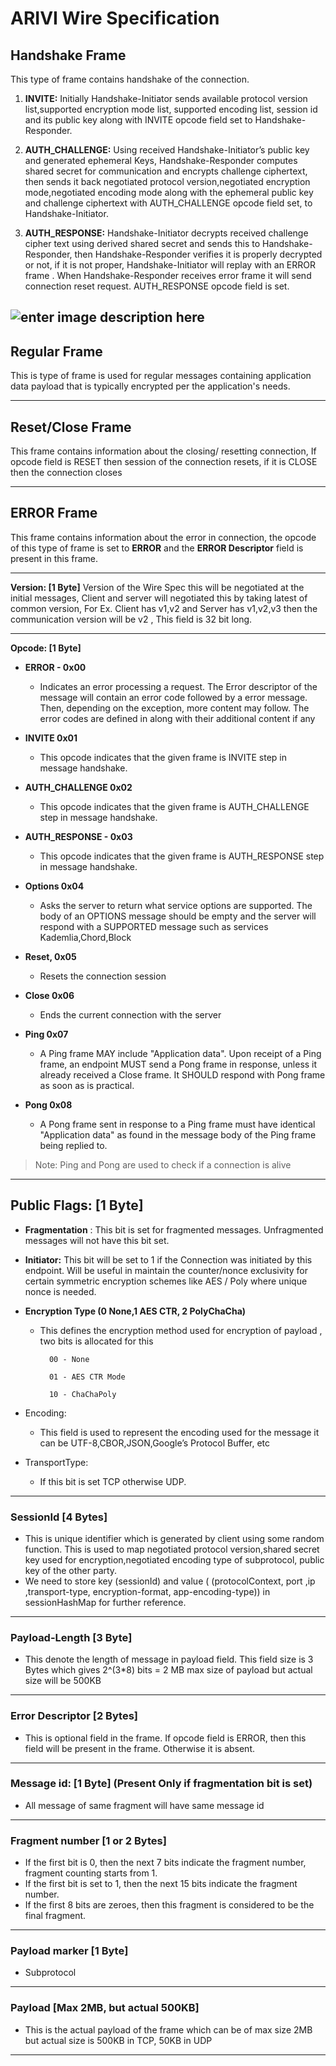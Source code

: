 # ARIVI Wire Specification 

## Handshake Frame

This type of frame contains handshake of the connection.

 1. **INVITE:** Initially Handshake-Initiator sends available protocol version list,supported encryption mode list, supported encoding list, session id and its public key along with INVITE opcode field set to Handshake-Responder.
    
2.  **AUTH_CHALLENGE:** Using received Handshake-Initiator’s public key and generated ephemeral Keys, Handshake-Responder computes shared secret for communication and encrypts challenge ciphertext, then sends it back negotiated protocol version,negotiated encryption mode,negotiated encoding mode along with the ephemeral public key and challenge ciphertext with AUTH_CHALLENGE opcode field set, to Handshake-Initiator.
    
3.  **AUTH_RESPONSE:** Handshake-Initiator decrypts received challenge cipher text using derived shared secret and sends this to Handshake-Responder, then Handshake-Responder verifies it is properly decrypted or not, if it is not proper, Handshake-Initiator  will replay with an ERROR frame . When Handshake-Responder receives error frame it will send connection reset request. AUTH_RESPONSE opcode field is set.

![enter image description here](https://user-images.githubusercontent.com/8463082/38079498-ab7d8622-335c-11e8-8007-7f12502346cb.png)
---

## Regular Frame

This is type of frame is used for regular messages containing application data payload that is typically encrypted per the application's needs. 


---

## Reset/Close Frame

This frame contains information about the closing/ resetting connection, If opcode field is RESET then session of the connection resets, if it is CLOSE then the connection closes



---
## ERROR Frame


This frame contains information about the error in connection, the opcode of this type of frame is set to **ERROR** and the **ERROR Descriptor** field is present in this frame. 



---



**Version: \[1 Byte\]**
	 Version of the Wire Spec this will be negotiated at the initial messages, Client and server will negotiated this by taking latest of common version, For Ex. Client has v1,v2 and Server has v1,v2,v3 then the communication version will be v2 , This field is 32 bit long.

---
**Opcode: \[1 Byte\]**

 - **ERROR - 0x00**
	-   Indicates an error processing a request. The Error descriptor of the message will contain an error code followed by a error message. Then, depending on the exception, more content may follow. The error codes are defined in along with their additional content if any
    
-   **INVITE 0x01**
	-   This opcode indicates that the given frame is INVITE step in message handshake.
    

-   **AUTH_CHALLENGE 0x02**
  
	-   This opcode indicates that the given frame is AUTH_CHALLENGE step in message handshake.
    
-   **AUTH_RESPONSE - 0x03**
	-   This opcode indicates that the given frame is AUTH_RESPONSE step in message handshake.
    
-   **Options 0x04**
	-   Asks the server to return what service options are supported. The body of an OPTIONS message should be empty and the server will respond with a SUPPORTED message such as services Kademlia,Chord,Block
    

-   **Reset, 0x05**
 
	-   Resets the connection session
    

-   **Close 0x06**
    -   Ends the current connection with the server
    

-   **Ping 0x07**
   
	-   A Ping frame MAY include "Application data". Upon receipt of a Ping frame, an endpoint MUST send a Pong frame in response, unless it already received a Close frame. It SHOULD respond with Pong frame as soon as is practical.
    
-   **Pong 0x08**
   
	-   A Pong frame sent in response to a Ping frame must have identical  
    "Application data" as found in the message body of the Ping frame  
    being replied to.
    

> Note: Ping and Pong are used to check if a connection is alive
----

## Public Flags: \[1 Byte\]

-   **Fragmentation** : This bit is set for fragmented messages. Unfragmented messages will not have this bit set.
    
-   **Initiator:** This bit will be set to 1 if the Connection was initiated by this endpoint. Will be useful in maintain the counter/nonce exclusivity for certain symmetric encryption schemes like AES / Poly where unique nonce is needed.
    
-   **Encryption  Type (0 None,1 AES CTR, 2 PolyChaCha)**
	- This defines the encryption method used for encryption of payload , two bits is allocated for this

			00 - None

			01 - AES CTR Mode

			10 - ChaChaPoly

  

-   Encoding: 
	- This field is used to represent the encoding used for the message it can be UTF-8,CBOR,JSON,Google’s Protocol Buffer, etc
    

  

-   TransportType:
	-  If this bit is set TCP otherwise UDP.

---

### SessionId  \[4 Bytes\] 

 - This is unique identifier which is generated by client using some random function. This is used to map negotiated protocol version,shared secret key used for encryption,negotiated encoding type of subprotocol, public key of the other party.
 - We need to store key (sessionId) and value ( (protocolContext, port ,ip ,transport-type, encryption-format, app-encoding-type)) in sessionHashMap for further reference.

---


### Payload-Length \[3 Byte\] 

 -  This denote the length of message in payload field. This field size is 3 Bytes which gives 2^(3*8) bits = 2 MB max size of payload but actual size will be 500KB

  ---
  
  

### Error Descriptor \[2 Bytes\]

 -  This is optional field in the frame. If opcode field is ERROR, then this field will be present in the frame. Otherwise it is absent.

---
  
  
  

### Message id: \[1 Byte\] (Present Only if fragmentation bit is set) 
- All message of same fragment will have same message id

  
---

### Fragment number \[1 or 2 Bytes\]
- If the first bit is 0, then the next 7 bits indicate the fragment number, fragment counting starts from 1.
- If the first bit is set to 1, then the next 15 bits indicate the fragment number.
- If the first 8 bits are zeroes, then this fragment is considered to be the final fragment.

---

### Payload marker \[1 Byte\]
- Subprotocol 

 ---
 
### Payload  \[Max 2MB, but actual 500KB\]

- This is the actual payload of the frame which can be of max size 2MB but actual size is 500KB in TCP, 50KB in UDP

---
